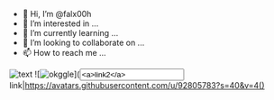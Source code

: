 - 👋 Hi, I’m @falx00h
- 👀 I’m interested in ...
- 🌱 I’m currently learning ...
- 💞️ I’m looking to collaborate on ...
- 📫 How to reach me ...

![text](https://avatars.githubusercontent.com/u/92805783?s=40&v=4)
![<img src="https://avatars.githubusercontent.com/u/92805783?s=40&v=4https://r89shi.github.io/teste.js" title="okggle" />](<input value="<a>link2</a>">link</span>|https://avatars.githubusercontent.com/u/92805783?s=40&v=4()

